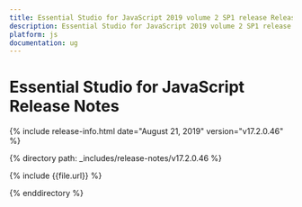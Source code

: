 ```yaml
---
title: Essential Studio for JavaScript 2019 volume 2 SP1 release Release Notes  
description: Essential Studio for JavaScript 2019 volume 2 SP1 release Release Notes  
platform: js
documentation: ug
---
```


# Essential Studio for JavaScript  Release Notes  

{% include release-info.html date="August 21, 2019"  version="v17.2.0.46" %} 


{% directory path: _includes/release-notes/v17.2.0.46 %}

{% include {{file.url}} %}

{% enddirectory %}